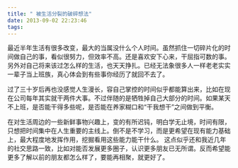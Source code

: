```yaml
---
title: " 被生活分裂的破碎想法"
date: 2013-09-02 22:23:46
tags:
---
```


最近半年生活有很多改变，最大的当属没什么个人时间。虽然抓住一切碎片化的时间做自己的事，看似很努力，但效率不高。还是喜欢安下心来，干屈指可数的事。 另外对自己将来该过怎么样的生活，也天天挣扎。已经无法象很多人一样老老实实一辈子当上班族，真心体会到有些事你经历了就回不去了。 

过了三十岁后再也没感觉人生漫长，容自己掌控的时间似乎都能算出来，比如在现在公司每年其实就干两件大事。不过伴随的是牺牲掉自己大部分的时间。如果某天不上班，是否能干得多些呢，是否能在养家糊口和“干我想干”之间做到平衡。 

在对生活周边的一些新鲜事物兴趣上，变的有所迟钝，明白学无止境，时间有限，只想把时间集中在人生重要的主线上。倒不是不学习，而是更希望在现有能力基础上，最大程度地发挥作用，挖掘看用这些能力能干什么。 这点似乎还和我近几年的社交思路一致，比如对能否发展更多圈子，认识更多朋友已无所谓。反而希望能更多了解以前的朋友都怎么样了，要能再相聚，就更好了。